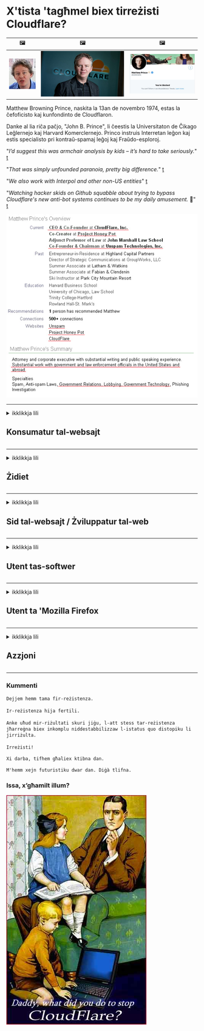 # X'tista 'tagħmel biex tirreżisti Cloudflare?

| 🖼 | 🖼 | 🖼 |
| --- | --- | --- |
| ![](../image/matthew_prince_teen.jpg) | ![](../image/matthew_prince.jpg) | ![](../image/blockedbymatthewprince.jpg) |


Matthew Browning Prince, naskita la 13an de novembro 1974, estas la ĉefoficisto kaj kunfondinto de Cloudflaron.

Danke al lia riĉa paĉjo, "John B. Prince", li ĉeestis la Universitaton de Ĉikago Leĝlernejo kaj Harvard Komerclernejo.
Princo instruis Interretan leĝon kaj estis specialisto pri kontraŭ-spamaj leĝoj kaj Fraŭdo-esploroj.


"*I’d suggest this was armchair analysis by kids – it’s hard to take seriously.*" [t](https://www.theguardian.com/technology/2015/nov/19/cloudflare-accused-by-anonymous-helping-isis)

"*That was simply unfounded paranoia, pretty big difference.*"  [t](https://twitter.com/xxdesmus/status/992757936123359233)

"*We also work with Interpol and other non-US entities*" [t](https://twitter.com/eastdakota/status/1203028504184360960)

"*Watching hacker skids on Github squabble about trying to bypass Cloudflare's new anti-bot systems continues to be my daily amusement.* 🍿" [t](https://twitter.com/eastdakota/status/1273277839102656515)


![](../image/whoismp.jpg)

---


<details>
<summary>ikklikkja lili

## Konsumatur tal-websajt
</summary>


- Jekk il-websajt li tixtieq qed tuża Cloudflare, għidilhom biex ma jużawx Cloudflare.
  - L-għajjat ​​fuq il-midja soċjali bħal Facebook, Reddit, Twitter jew Mastodon ma jagħmel l-ebda differenza. [L-azzjonijiet huma iktar qawwija mill-hashtags.](https://twitter.com/phyzonloop/status/1274132092490862594)
  - Ipprova tikkuntattja lis-sid tal-websajt jekk trid tagħmel lilek innifsek utli.

[Cloudflare qal](https://github.com/Eloston/ungoogled-chromium/issues/783):
```
Nirrakkomandaw li tilħaq l-amministraturi għas-servizzi jew is-siti speċifiċi li tħabbat magħhom u taqsam l-esperjenza tiegħek.
```

[Jekk ma titolbux, sid il-websajt qatt ma jaf din il-problema.](../PEOPLE.md)

![](../image/liberapay.jpg)

[Eżempju ta 'suċċess](https://counterpartytalk.org/t/turn-off-cloudflare-on-counterparty-co-plz/164/5).<br>
Għandek problema? [Għolli leħnek issa.](https://github.com/maraoz/maraoz.github.io/issues/1) Eżempju hawn taħt.

```
Int biss qed tgħin iċ-ċensura korporattiva u s-sorveljanza tal-massa.
https://codeberg.org/crimeflare/cloudflare-tor/src/branch/master/README.md
```

```
Il-paġna tal-web tiegħek tinsab fil-ġnien privat ta 'CloudFlare li jabbuża mill-privatezza.
https://codeberg.org/crimeflare/cloudflare-tor/
```

- Ħu ftit ħin biex taqra l-politika tal-privatezza tal-websajt.
  - jekk il-websajt hija wara Cloudflare jew il-websajt qed tuża servizzi konnessi ma 'Cloudflare.

Għandha tispjega x'inhi l- "Cloudflare", u titlob permess biex taqsam id-dejta tiegħek ma 'Cloudflare. Jekk tonqos milli tagħmel dan jirriżulta fi ksur tal-fiduċja u l-websajt inkwistjoni għandha tiġi evitata.

[Eżempju ta 'politika ta' privatezza aċċettabbli qiegħed hawn](https://archive.is/bDlTz) ("Subprocessors" > "Entity Name")

```
Qrajt il-politika tal-privatezza tiegħek u ma nistax insib il-kelma Cloudflare.
Jien nirrifjuta li naqsam dejta miegħek jekk tkompli tagħti d-dejta tiegħi lil Cloudflare.
https://codeberg.org/crimeflare/cloudflare-tor/
```

Dan huwa eżempju ta 'politika ta' privatezza li m'għandhiex il-kelma Cloudflare.
[Liberland Jobs](https://archive.is/daKIr) [privacy policy](https://docsend.com/view/feiwyte):

![](../image/cfwontobey.jpg)

Cloudflare għandhom il-politika tal-privatezza tagħhom stess.
[Cloudflare tħobb tagħmel doxxing nies.](https://www.reddit.com/r/GamerGhazi/comments/2s64fe/be_wary_reporting_to_cloudflare/)

Hawn hu eżempju tajjeb għall-formola ta 'reġistrazzjoni tal-websajt.
AFAIK, websajt żero tagħmel dan. Se tafdahom?

```
Billi tikklikkja "Irreġistra għal XYZ", taqbel mat-termini ta 'servizz u d-dikjarazzjoni tal-privatezza tagħna.
Taqbel ukoll li taqsam id-dejta tiegħek ma 'Cloudflare u taqbel ukoll mad-dikjarazzjoni ta' privatezza ta 'cloudflare.
Jekk Cloudflare jnixxi l-informazzjoni tiegħek jew ma jħallikx tikkonnettja mas-servers tagħna, mhux tort tagħna. [*]

[ Irregistra ] [ ma naqbilx ]
```
[*] [PEOPLE.md](../PEOPLE.md)


- Ipprova ma tużax is-servizz tagħhom. Ftakar li qed tarah minn Cloudflare.
  - ["I'm in your TLS, sniffin' your passworz"](../image/iminurtls.jpg)

- Fittex websajt oħra. Hemm alternattivi u opportunitajiet fuq l-internet!

- Ikkonvinċi lil sħabek biex jużaw Tor kuljum.
  - L-anonimità għandha tkun l-istandard tal-internet miftuħ!
  - [Innota li l-proġett Tor ma jħobbx dan il-proġett.](../HISTORY.md)

</details>

------

<details>
<summary>ikklikkja lili

## Żidiet
</summary>

- Jekk il-browser tiegħek huwa Firefox, Tor Browser, jew Ungoogled Chromium uża waħda minn dawn iż-żidiet hawn taħt.
  - Jekk trid iżżid add-on ġdid ieħor staqsi dwarha l-ewwel.


| Isem | Żviluppatur | Appoġġ | Tista 'timblokka | Jista 'Jinnotifika | Chrome |
| -------- | -------- | -------- | -------- | -------- | -------- |
| [Bloku Cloudflaron MITM-Atakon](../subfiles/about.bcma.md) | #Addon | [ ? ](README.md) | **Iva**     | **Iva**     |  **Iva** |
| [Ĉu ligoj estas vundeblaj al MITM-atako?](../subfiles/about.ismm.md) | #Addon | [ ? ](README.md) | Le     | **Iva**     |  **Iva** |
| [Ĉu ĉi tiuj ligoj blokos Tor-uzanton?](../subfiles/about.isat.md) | #Addon | [ ? ](README.md) | Le     | **Iva**     |  **Iva** |
| [Block Cloudflare MITM Attack](https://trac.torproject.org/projects/tor/attachment/ticket/24351/block_cloudflare_mitm_attack-1.0.14.1-an%2Bfx.xpi)<br>[**DELETED BY TOR PROJECT**](../HISTORY.md) | nullius | [ ? ](tool/block_cloudflare_mitm_fx), [Link](README.md) | **Iva**     | **Iva**     |  Le |
| [TPRB](http://34ahehcli3epmhbu2wbl6kw6zdfl74iyc4vg3ja4xwhhst332z3knkyd.onion/) | Sw | [ ? ](http://34ahehcli3epmhbu2wbl6kw6zdfl74iyc4vg3ja4xwhhst332z3knkyd.onion/) | **Iva**     | **Iva**     |  Le |
| [Detect Cloudflare](https://addons.mozilla.org/en-US/firefox/addon/detect-cloudflare/) | Frank Otto | [ ? ](https://github.com/traktofon/cf-detect) | Le     | **Iva**     |  Le |
| [True Sight](https://addons.mozilla.org/en-US/firefox/addon/detect-cloudflare-plus/) | claustromaniac | [ ? ](https://github.com/claustromaniac/detect-cloudflare-plus) | Le     | **Iva**     |  Le |
| [Which Cloudflare datacenter am I visiting?](https://addons.mozilla.org/en-US/firefox/addon/cf-pop/) | 依云 | [ ? ](https://github.com/lilydjwg/cf-pop) | Le     | **Iva**     |  Le |


- "Decentraleyes" tista 'twaqqaf il-konnessjoni ma' "CDNJS (Cloudflare)".
  - Tipprevjeni ħafna talbiet milli jilħqu netwerks, u sservi fajls lokali biex iżżomm is-siti milli jiksru.
  - L-iżviluppatur wieġeb: "[very concerning indeed](https://github.com/Synzvato/decentraleyes/issues/236#issuecomment-352049501)", "[widespread usage severely centralizes the web](https://github.com/Synzvato/decentraleyes/issues/251#issuecomment-366752049)"

- [Tista 'wkoll tneħħi jew tafda ċ-ċertifikat Cloudflare mill-Awtorità taċ-Ċertifikat tiegħek (CA).](https://www.ssl.com/how-to/remove-root-certificate-firefox/)

</details>

------

<details>
<summary>ikklikkja lili

## Sid tal-websajt / Żviluppatur tal-web
</summary>


![](../image/word_cloudflarefree.jpg)

- Tużax soluzzjoni Cloudflare, Perjodu.
  - Tista 'tagħmel aħjar minn hekk, hux? [Hawnhekk hawn kif tneħħi l-abbonamenti, il-pjanijiet, l-oqsma, jew il-kontijiet ta 'Cloudflare.](https://support.cloudflare.com/hc/en-us/articles/200167776-Removing-subscriptions-plans-domains-or-accounts)

| 🖼 | 🖼 |
| --- | --- |
| ![](../image/htmlalertcloudflare.jpg) | ![](../image/htmlalertcloudflare2.jpg) |

- Trid aktar klijenti? Int taf x'għandek tagħmel. Ħjiel huwa "fuq il-linja".
  - [Hello, ktibt "Aħna nieħdu l-privatezza tiegħek bis-serjetà" imma sibt "Żball 403 Projbit Anonimu Projbit Mhux Permess".](https://it.slashdot.org/story/19/02/19/0033255/stop-saying-we-take-your-privacy-and-security-seriously) Għaliex qed timblokka Tor Jew VPN? [U għaliex qed timblokka emails temporanji?](http://nomdjgwjvyvlvmkolbyp3rocn2ld7fnlidlt2jjyotn3qqsvzs2gmuyd.onion/mail/)

![](../image/anonexist.jpg)

- L-użu ta 'Cloudflare iżid iċ-ċansijiet ta' qtugħ. Il-viżitaturi ma jistgħux jaċċessaw il-websajt tiegħek jekk is-server tiegħek huwa mitfi jew Cloudflare huwa mitfi.
  - [Int verament ħsibt li Cloudflare qatt ma jinżel?](https://www.ibtimes.com/cloudflare-down-not-working-sites-producing-504-gateway-timeout-errors-2618008) [Another](https://twitter.com/Jedduff/status/1097875615997399040) [sample](https://twitter.com/search?f=tweets&vertical=default&q=Cloudflare%20is%20having%20problems). [Need more](../PEOPLE.md)?

![](../image/cloudflareinternalerror.jpg)

- L-użu ta 'Cloudflare biex tipprokura s- "servizz API" tiegħek, "server ta' aġġornament tas-softwer" jew "RSS feed" se jagħmel ħsara lill-klijent tiegħek. Klijent sejjaħlek u qal "Ma nistax nuża l-API tiegħek aktar", u m'għandekx idea x'inhu għaddej. Cloudflare jista 'jimblokka lill-klijent tiegħek fis-skiet. Taħseb li hu tajjeb?
  - Hemm ħafna klijent ta 'qarrej RSS u servizz onlajn ta' qarrej RSS. Għaliex qed tippubblika RSS feed jekk ma tħallix lin-nies jissottoskrivu?

![](../image/rssfeedovercf.jpg)

- Għandek bżonn ċertifikat HTTPS? Uża "Ejja Iċċifra" jew sempliċement tixtriha mill-kumpanija CA.

- Għandek bżonn server DNS? Ma tistax twaqqaf is-server tiegħek stess? Kif dwarhom: [Hurricane Electric Free DNS](https://dns.he.net/), [Dyn.com](https://dyn.com/dns/), [1984 Hosting](https://www.1984hosting.com/), [Afraid.Org (Amministratur ħassar il-kont tiegħek jekk tuża TOR)](https://freedns.afraid.org/)

- Qed tfittex servizz ta 'akkoljenza? B'xejn biss? Kif dwarhom: [Onion Service](http://vww6ybal4bd7szmgncyruucpgfkqahzddi37ktceo3ah7ngmcopnpyyd.onion/en/security/network-security/tor/onionservices-best-practices), [Free Web Hosting Area](https://freewha.com/), [Autistici/Inventati Web Site Hosting](https://www.autinv5q6en4gpf4.onion/services/website), [Github Pages](https://pages.github.com/), [Surge](https://surge.sh/)
  - [Alternattivi għal Cloudflare](../subfiles/cloudflare-alternatives.md)

- Qed tuża "cloudflare-ipfs.com"? [Taf Cloudflare IPFS huwa ħażin?](../PEOPLE.md)

- Installa l-Applikazzjoni tal-Web Firewall bħal OWASP u Fail2Ban fuq is-server tiegħek u kkonfigurah sew.
  - L-Imblukkar ta 'Tor mhuwiex soluzzjoni. Tikkastigax lil kulħadd biss għal utenti ħżiena żgħar.

- Irridirezzjona jew timblokka lill-utenti ta '"Cloudflare Warp" milli jaċċessaw il-websajt tiegħek. U ipprovdi raġuni jekk tista '.

> Lista tal-IP: "[Il-firxiet attwali tal-IP ta ’Cloudflare](cloudflare_inc/)"

> A: Imblokkahom biss

```
server {
...
deny 173.245.48.0/20;
deny 103.21.244.0/22;
deny 103.22.200.0/22;
deny 103.31.4.0/22;
deny 141.101.64.0/18;
deny 108.162.192.0/18;
deny 190.93.240.0/20;
deny 188.114.96.0/20;
deny 197.234.240.0/22;
deny 198.41.128.0/17;
deny 162.158.0.0/15;
deny 104.16.0.0/12;
deny 172.64.0.0/13;
deny 131.0.72.0/22;
deny 2400:cb00::/32;
deny 2606:4700::/32;
deny 2803:f800::/32;
deny 2405:b500::/32;
deny 2405:8100::/32;
deny 2a06:98c0::/29;
deny 2c0f:f248::/32;
...
}
```

> B: Irridirezzjona għal paġna ta 'twissija

```
http {
...
geo $iscf {
default 0;
173.245.48.0/20 1;
103.21.244.0/22 1;
103.22.200.0/22 1;
103.31.4.0/22 1;
141.101.64.0/18 1;
108.162.192.0/18 1;
190.93.240.0/20 1;
188.114.96.0/20 1;
197.234.240.0/22 1;
198.41.128.0/17 1;
162.158.0.0/15 1;
104.16.0.0/12 1;
172.64.0.0/13 1;
131.0.72.0/22 1;
2400:cb00::/32 1;
2606:4700::/32 1;
2803:f800::/32 1;
2405:b500::/32 1;
2405:8100::/32 1;
2a06:98c0::/29 1;
2c0f:f248::/32 1;
}
...
}

server {
...
if ($iscf) {rewrite ^ https://example.com/cfwsorry.php;}
...
}

<?php
header('HTTP/1.1 406 Not Acceptable');
echo <<<CLOUDFLARED
Thank you for visiting ourwebsite.com!<br />
We are sorry, but we can't serve you because your connection is being intercepted by Cloudflare.<br />
Please read https://codeberg.org/crimeflare/cloudflare-tor for more information.<br />
CLOUDFLARED;
die();
```

- Issettja Tor Onion Service jew I2P insite jekk temmen fil-libertà u tilqa 'utenti anonimi.

- Staqsi għal parir mingħand operaturi oħra tal-websajt doppja Clearnet / Tor u għamel ħbieb anonimi!

</details>

------

<details>
<summary>ikklikkja lili

## Utent tas-softwer
</summary>


- Discord qed juża CloudFlare. Alternattivi? Nirrakkomandaw [**Briar** (Android)](https://f-droid.org/en/packages/org.briarproject.briar.android/), [Ricochet (PC)](https://ricochet.im/), [Tox + Tor (Android/PC)](https://tox.chat/download.html)
  - Briar jinkludi daemon Tor sabiex ma jkollokx għalfejn tinstalla Orbot.
  - Żviluppaturi Qwtch, Open Privacy, ħassru l-proġett stop_cloudflare mis-servizz git tagħhom mingħajr avviż.

- Jekk tuża Debian GNU / Linux, jew kwalunkwe derivattiv, abbona: [bug #831835](https://bugs.debian.org/cgi-bin/bugreport.cgi?bug=831835). U jekk tista ', għin biex tivverifika l-garża, u għin lill-persuna li żżommha tasal għall-konklużjoni t-tajba dwar jekk għandhiex tiġi aċċettata.

- Dejjem irrakkomanda dawn il-browsers.

| Isem | Żviluppatur | Appoġġ | Kumment |
| -------- | -------- | -------- | -------- |
| [Ungoogled-Chromium](https://ungoogled-software.github.io/ungoogled-chromium-binaries/) | Eloston | [ ? ](https://github.com/Eloston/ungoogled-chromium) | PC (Win, Mac, Linux)  _!Tor_ |
| [Bromite](https://www.bromite.org/fdroid) | Bromite | [ ? ](https://github.com/bromite/bromite/issues) | Android  _!Tor_ |
| [Tor Browser](https://www.torproject.org/download/) | Tor Project | [ ? ](https://support.torproject.org/) | PC (Win, Mac, Linux)  _Tor_|
| [Tor Browser Android](https://www.torproject.org/download/) | Tor Project | [ ? ](https://support.torproject.org/) | Android  _Tor_|
| [Onion Browser](https://itunes.apple.com/us/app/onion-browser/id519296448?mt=8) | Mike Tigas | [ ? ](https://github.com/OnionBrowser/OnionBrowser/issues) | Apple iOS  _Tor_|
| [GNU/Icecat](https://www.gnu.org/software/gnuzilla/) | GNU | [ ? ](https://www.gnu.org/software/gnuzilla/) | PC (Linux) |
| [IceCatMobile](https://f-droid.org/en/packages/org.gnu.icecat/) | GNU | [ ? ](https://lists.gnu.org/mailman/listinfo/bug-gnuzilla) | Android |
| [Iridium Browser](https://iridiumbrowser.de/about/) | Iridium | [ ? ](https://github.com/iridium-browser/iridium-browser/) | PC (Win, Mac, Linux, OpenBSD) |


Il-privatezza ta 'softwer ieħor hija imperfetta. Dan ma jfissirx li l-browser Tor huwa "perfett".
M'hemm l-ebda 100% sigur u lanqas 100% privat fuq l-internet u t-teknoloġija.

- Ma tridx tuża Tor? Tista 'tuża kwalunkwe browser bid-daemon Tor.
  - [Innota li l-proġett Tor ma jħobbx dan.](https://support.torproject.org/tbb/tbb-9/) Uża Tor Browser jekk tista 'tagħmel hekk.
- [Kif tuża Chromium ma 'Tor](../subfiles/chromium_tor.md)


Ejja nitkellmu dwar il-privatezza ta 'softwer ieħor.

- [Jekk tassew għandek bżonn tuża Firefox, agħżel "Firefox ESR".](https://www.mozilla.org/en-US/firefox/organizations/)
  - [Firefox - Spyware Watchdog](https://spyware.neocities.org/articles/firefox.html)
  - [Firefox jirrifjuta l-espressjoni ħielsa, jipprojbixxi l-espressjoni ħielsa](https://web.archive.org/web/20200423010026/https://reclaimthenet.org/firefox-rejects-free-speech-bans-free-speech-commenting-plugin-dissenter-from-its-extensions-gallery/)
  - ["100+ vot negattiv. Jidher li qed titlob lil kumpanija tas-software biex iżżomm ma '... is-softwer huwa wisq wisq f'dawn il-jiem."](https://old.reddit.com/r/firefox/comments/gutdiw/weve_got_work_to_do_the_mozilla_blog/fslbbb6/)
  - [Uh, għaliex il-Firefox qed jurini links sponsorjati fil-bar tal-URL tiegħi?](https://www.reddit.com/r/firefox/comments/jybx2w/uh_why_is_firefox_showing_me_sponsored_links_in/)
  - [Mozilla - Devil Incarnate](https://digdeeper.neocities.org/ghost/mozilla.html)

- [Ftakar, Mozilla qed juża s-servizz Cloudflare.](https://www.robtex.com/dns-lookup/www.mozilla.org) [Huma qed jużaw ukoll is-servizz DNS ta 'Cloudflare fuq il-prodott tagħhom.](https://www.theregister.co.uk/2018/03/21/mozilla_testing_dns_encryption/)

- [Mozilla uffiċjalment irrifjuta dan il-biljett.](https://bugzilla.mozilla.org/show_bug.cgi?id=1426618)

- [Firefox Focus huwa ċajta.](https://github.com/mozilla-mobile/focus-android/issues/1743) [Huma wegħdu li se jitfu t-telemetrija iżda biddluha.](https://github.com/mozilla-mobile/focus-android/issues/4210)

- [L-iżviluppatur tal-PaleMoon / Basilisk iħobb Cloudflare.](https://github.com/mozilla-mobile/focus-android/issues/1743#issuecomment-345993097)
  - [L-Archive Server ta 'Pale Moon hacked u xerred malware għal 18-il Xahar](https://www.reddit.com/r/privacytoolsIO/comments/cc808y/pale_moons_archive_server_hacked_and_spread/)
  - Huwa jobgħod ukoll lill-utenti tat-Tor - "[Ħalliha tkun ostili lejn Tor. Naħseb li ħafna mis-siti għandhom ikunu ostili lejn Tor meta wieħed iqis il-fattur ta 'abbuż estremament għoli tiegħu.](https://github.com/yacy/yacy_search_server/issues/314#issuecomment-565932097)"

- [Waterfox għandhom problema serja ta '"telefowns fid-dar"](https://spyware.neocities.org/articles/waterfox.html)

- [Google Chrome huwa spyware.](https://www.gnu.org/proprietary/malware-google.en.html)
  - [Il-profili ta 'Google l-attività tiegħek.](https://spyware.neocities.org/articles/chrome.html)

- [SRWare Iron jagħmel wisq telefowns konnessjoni tad-dar.](https://spyware.neocities.org/articles/iron.html) Jikkonnettja wkoll ma 'google domains.

- [Brave Browser whitelist Facebook / Twitter trackers.](https://www.bleepingcomputer.com/news/security/facebook-twitter-trackers-whitelisted-by-brave-browser/)
  - [Hawn aktar kwistjonijiet.](https://spyware.neocities.org/articles/brave.html)
  - [binance affiljat ID](https://twitter.com/cryptonator1337/status/1269594587716374528)

- [Microsoft Edge iħalli lil Facebook imexxi kodiċi Flash wara dahar l-utenti.](https://www.zdnet.com/article/microsoft-edge-lets-facebook-run-flash-code-behind-users-backs/)

- [Vivaldi ma jirrispettax il-privatezza tiegħek.](https://spyware.neocities.org/articles/vivaldi.html)

- [Livell spyware tal-Opera: Għoli Estremament](https://spyware.neocities.org/articles/opera.html)

- Apple iOS: [M'għandek tuża l-iOS xejn, prinċipalment minħabba li huwa malware.](https://www.gnu.org/proprietary/malware-apple.html)

Għalhekk nirrakkomandaw hawn fuq it-tabella biss. Xejn iktar.

</details>

------

<details>
<summary>ikklikkja lili

## Utent ta 'Mozilla Firefox
</summary>


- "Firefox Nightly" jibgħat informazzjoni fil-livell ta 'debug lis-servers ta' Mozilla mingħajr metodu ta 'opt-out.
  - [Is-servers tal-Mozilla qed iħeġġu lil Cloudflare](https://www.digwebinterface.com/?hostnames=www.mozilla.org%0D%0Amozilla.cloudflare-dns.com&type=&ns=resolver&useresolver=8.8.4.4&nameservers=)

- Huwa possibbli li jiġi pprojbit Firefox biex tikkonnettja ma 'servers ta' Mozilla.
  - [Gwida tal-mudelli tal-politika ta 'Mozilla](https://github.com/mozilla/policy-templates/blob/master/README.md)
  - Żomm f'moħħok li dan it-trick jista 'jieqaf jaħdem f'verżjoni aktar tard minħabba li Mozilla jħobb jelenka lilu nnifsu.
  - Uża firewall u filtru DNS biex timblokkahom kompletament.

"`/distribution/policies.json`"

>     "WebsiteFilter": {
> 		"Block": [
> 		"*://*.mozilla.com/*",
> 		"*://*.mozilla.net/*",
> 		"*://*.mozilla.org/*",
> 		"*://webcompat.com/*",
> 		"*://*.firefox.com/*",
> 		"*://*.thunderbird.net/*",
> 		"*://*.cloudflare.com/*"
> 		]
>     },


- ~~Irrapporta bug fuq it-tracker ta 'mozilla, u għidilhom biex ma jużawx Cloudflare.~~ Kien hemm rapport ta 'bug dwar bugzilla. Ħafna nies ittieħdu t-tħassib tagħhom, madankollu l-bug kien moħbi mill-amministratur fl-2018.

- Tista 'tiddiżattiva DoH fil-Firefox.
  - [Ibdel il-fornitur tad-DNS default tal-firefox](../subfiles/change-firefox-dns.md)

![](../image/firefoxdns.jpg)

- [Jekk tixtieq tuża DNS mhux ISP, ikkunsidra li tuża s-servizz DNS OpenNIC Tier2 jew kwalunkwe servizz DNS mhux Cloudflare.](https://wiki.opennic.org/start)
![](../image/opennic.jpg)
  - Imblokka Cloudflare bid-DNS. [Crimeflare DNS](https://dns.crimeflare.eu.org/)

- Tista 'tuża Tor bħala resolver DNS. [Jekk m'intix espert tat-Tor, staqsi hawnhekk.](https://tor.stackexchange.com/)

> **Kif?**
> 1. Niżżel Tor u installah fuq il-kompjuter tiegħek.
> 2. Żid din il-linja mal-fajl "torrc".
> DNSPort 127.0.0.1:53
> 3. Erġa 'ibda Tor.
> 4. Issettja s-server DNS tal-kompjuter tiegħek għal "127.0.0.1".

</details>

------

<details>
<summary>ikklikkja lili

## Azzjoni
</summary>


- Għid lil ħaddieħor madwarek dwar il-perikli ta 'Cloudflare.

- [Għin biex ittejjeb dan ir-repożitorju.](https://codeberg.org/crimeflare/cloudflare-tor).
  - Kemm il-listi, l-argumenti kontriha u d-dettalji.

- [Iddokumenta u għamel pubbliku ħafna fejn l-affarijiet imorru ħażin ma 'Cloudflare (u kumpaniji simili), u kun żgur li ssemmi dan ir-repożitorju meta tagħmel hekk](https://codeberg.org/crimeflare/cloudflare-tor) :)

- Ġib aktar nies li jużaw Tor b’mod awtomatiku sabiex ikunu jistgħu jesperjenzaw il-web mill-perspettiva ta ’partijiet differenti tad-dinja.

- Ibda gruppi, fil-midja soċjali u l-ispazju tal-laħam, iddedikati għall-ħelsien tad-dinja minn Cloudflare.

- Fejn xieraq, rabta ma 'dawn il-gruppi fuq dan ir-repożitorju - dan jista' jkun post għall-koordinazzjoni ta 'ħidma flimkien bħala gruppi.

- [Ibda koperazzjoni li tista 'tipprovdi alternattiva sinifikanti mhux korporattiva għal Cloudflare.](../subfiles/cloudflare-alternatives.md)

- Għidilna dwar kwalunkwe alternattiva biex tgħin mill-inqas tipprovdi difiża fuq diversi livelli kontra Cloudflare.

- Jekk int klijent ta 'Cloudflare, issettja s-settings tal-privatezza tiegħek, u stenna li jiksruhom.
  - [Imbagħad ġibhom taħt ħlasijiet kontra l-ispam / ksur tal-privatezza.](https://twitter.com/thexpaw/status/1108424723233419264)

- Jekk tinsab fl-Istati Uniti tal-Amerika u l-websajt inkwistjoni hija bank jew accountant, ipprova ġġib pressjoni legali taħt il-Gramm – Leach-Bliley Act, jew l-Americans with DIsabilities Act u rrapporta lura lilna kemm tasal .

- Jekk il-websajt hija sit tal-gvern, ipprova ġġib pressjoni legali taħt l-1 Emenda tal-Kostituzzjoni ta 'l-Istati Uniti.

- Jekk inti ċittadin tal-UE, ikkuntattja l-websajt biex tibgħat l-informazzjoni personali tiegħek skont ir-Regolament Ġenerali dwar il-Protezzjoni tad-Dejta. Jekk jirrifjutaw li jagħtuk l-informazzjoni tiegħek, dak huwa ksur tal-liġi.

- Għal kumpaniji li jiddikjaraw li joffru servizz fuq il-websajt tagħhom ipprova jirrapportahom bħala "reklamar falz" lill-organizzazzjonijiet tal-protezzjoni tal-konsumatur u l-BBB. Il-websajts Cloudflare huma moqdija minn servers Cloudflare.

- [L-ITU tissuġġerixxi fil-kuntest ta 'l-Istati Uniti li Cloudflare qed jibda jikber biżżejjed biex il-liġi ta' l-antitrust tista 'titwaqqa' fuqhom.](https://www.itu.int/en/ITU-T/Workshops-and-Seminars/20181218/Documents/Geoff_Huston_Presentation.pdf)

- Huwa konċepibbli li l-verżjoni GNU GPL 4 tista 'tinkludi dispożizzjoni kontra l-ħażna tal-kodiċi tas-sors wara servizz bħal dan, li teħtieġ għall-GPLv4 kollha u l-programmi sussegwenti li mill-inqas il-kodiċi tas-sors huwa aċċessibbli permezz ta' mezz li ma jiddiskriminax kontra l-utenti tat-Tor.

</details>

------

### Kummenti

```
Dejjem hemm tama fir-reżistenza.

Ir-reżistenza hija fertili.

Anke uħud mir-riżultati skuri jiġu, l-att stess tar-reżistenza jħarreġna biex inkomplu niddestabbilizzaw l-istatus quo distopiku li jirriżulta.

Irreżisti!
```

```
Xi darba, tifhem għaliex ktibna dan.
```

```
M'hemm xejn futuristiku dwar dan. Diġà tlifna.
```

### Issa, x’għamilt illum?


![](../image/stopcf.jpg)
